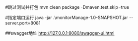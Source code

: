 #跳过测试并打包
mvn clean package -Dmaven.test.skip=true

#指定端口运行
java -jar .\monitorManage-1.0-SNAPSHOT.jar --server.port=8081

##swagger地址
http://127.0.0.1:8080/swagger-ui.html
